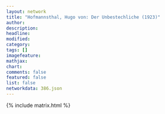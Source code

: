 ```yaml
---
layout: network
title: "Hofmannsthal, Hugo von: Der Unbestechliche (1923)"
author:
description:
headline:
modified:
category:
tags: []
imagefeature: 
mathjax: 
chart: 
comments: false
featured: false
list: false
networkdata: 386.json
---
```

{% include matrix.html %}
